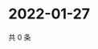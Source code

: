 # 2022-01-27

共 0 条

<!-- BEGIN WEIBO -->
<!-- 最后更新时间 Thu Jan 27 2022 20:01:06 GMT+0800 (China Standard Time) -->

<!-- END WEIBO -->
